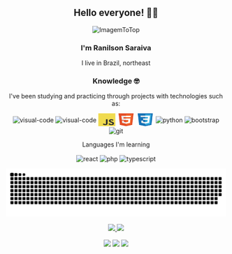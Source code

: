 

<div align="center">
 
   ## Hello everyone! 👋🏽
  
   <img alt="ImagemToTop" height="540" src="https://user-images.githubusercontent.com/86699790/139542334-32d9c143-d7b9-4be0-a1f1-99e217e73391.png">

  
   ### I'm Ranilson Saraiva

   I live in Brazil, northeast
 
   ### Knowledge 🤓
 
   I've been studying and practicing through projects with technologies such as: 
<div>
 
<div align="center" style="display: inline_block"> 
   <img align="center" alt="visual-code" height="30" width="40" src="https://cdn.jsdelivr.net/gh/devicons/devicon/icons/vscode/vscode-original.svg">
   <img align="center" alt="visual-code" height="30" width="40" src="https://cdn.jsdelivr.net/gh/devicons/devicon/icons/jupyter/jupyter-original-wordmark.svg" />
   <img align="center" alt="Java-script" height="30" width="40" src="https://raw.githubusercontent.com/devicons/devicon/master/icons/javascript/javascript-original.svg">
   <img align="center" alt="html" height="30" width="40" src="https://raw.githubusercontent.com/devicons/devicon/master/icons/html5/html5-original.svg"> 
   <img align="center" alt="css" height="30" width="40" src="https://raw.githubusercontent.com/devicons/devicon/master/icons/css3/css3-original.svg"> 
   <img align="center" alt="python" height="40" width="50" src="https://cdn.jsdelivr.net/gh/devicons/devicon/icons/python/python-original.svg" />
   <img align="center" alt="bootstrap" height="30" width="40" src="https://cdn.jsdelivr.net/gh/devicons/devicon/icons/bootstrap/bootstrap-plain.svg"> 
   <img align="center" alt="git" height="70" width="70" src="https://cdn.jsdelivr.net/gh/devicons/devicon/icons/git/git-original-wordmark.svg">
  

</div>

 
 <div align="center">
   <p>Languages I'm learning</p>
 
   <img align="center" alt="react" height="60" width="40" src="https://cdn.jsdelivr.net/gh/devicons/devicon/icons/react/react-original-wordmark.svg"> 
   <img align="center" alt="php" height="50" width="50" src="https://cdn.jsdelivr.net/gh/devicons/devicon/icons/php/php-original.svg"> 
   <img align="center" alt="typescript" height="30" width="40" src="https://cdn.jsdelivr.net/gh/devicons/devicon/icons/typescript/typescript-original.svg">
</div>
 
![Snake animation](https://github.com/RanilsonJunior/RanilsonJunior/blob/output/github-contribution-grid-snake.svg)


<div align="center">
   <a href="https://github.com/RanilsonJunior">
   <img height="180em" src="https://github-readme-stats.vercel.app/api?username=RanilsonJunior&show_icons=true&theme=onedark&include_all_commits=true&count_private=true"/>
   <img height="180em" src="https://github-readme-stats.vercel.app/api/top-langs/?username=RanilsonJunior&layout=compact&langs_count=7&theme=onedark"/>
</div>

 </br>

<div align="center">
   <a href="https://www.linkedin.com/in/ranilson-de-andrade-saraiva-junior/" target="_blank"><img src="https://img.shields.io/badge/-LinkedIn-%230077B5?style=for-the-badge&logo=linkedin&logoColor=white" target="_blank"></a> 
   <a href="https://www.instagram.com/Jun1nh0000/" target="_blank"><img src="https://img.shields.io/badge/Instagram-E4405F?style=for-the-badge&logo=instagram&logoColor=white" target="_blank"></a> 
   <a href="mailto:ranilsonjunior2@gmail.com?Subject=T%C3%ADtulo%20da%20mensagem" target="_blank"><img src="https://img.shields.io/badge/Gmail-D14836?style=for-the-badge&logo=gmail&logoColor=white" target="_blank"></a> 
</div
 
 
 
 



